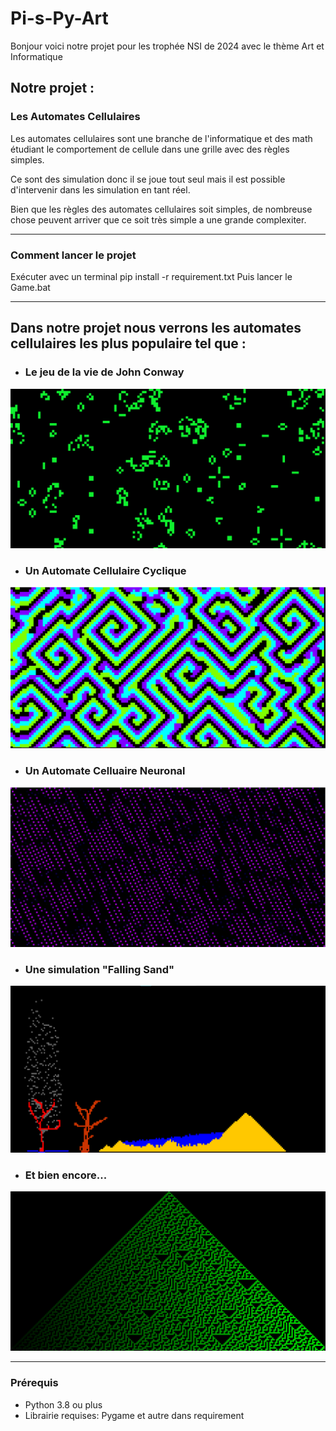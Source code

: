 
# Pi-s-Py-Art

Bonjour voici notre projet pour les trophée NSI de 2024 avec le thème Art et Informatique


## Notre projet : 

### Les Automates Cellulaires

Les automates cellulaires sont une branche de l'informatique et des math étudiant le comportement de cellule dans une grille avec des règles simples.

Ce sont des simulation donc il se joue tout seul mais il est possible d'intervenir dans les simulation en tant réel.

Bien que les règles des automates cellulaires soit simples, de nombreuse chose peuvent arriver que ce soit très simple a une grande complexiter.

---

### Comment lancer le projet

Exécuter avec un terminal pip install -r requirement.txt
Puis lancer le Game.bat

---

##  Dans notre projet nous verrons les automates cellulaires les plus populaire tel que :

- ### Le jeu de la vie de John Conway
![jeu de la vie](data/jdlv.png)
  
- ### Un Automate Cellulaire Cyclique
![Cyclic](data/Cyclic.png)

- ### Un Automate Celluaire Neuronal
![Neuro](data/neuronal.png)

- ### Une simulation "Falling Sand"
![Sand](data/Sand.png)

- ### Et bien encore...
![Other](data/other.png)

---

### Prérequis

- Python 3.8 ou plus
- Librairie requises: Pygame et autre dans requirement



